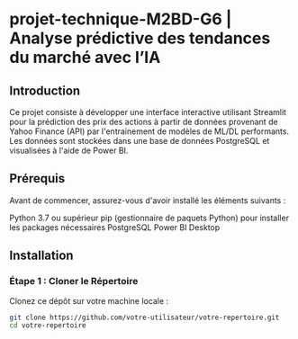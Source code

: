 # projet-technique-M2BD-G6 | Analyse prédictive des tendances du marché avec l’IA

## Introduction
Ce projet consiste à développer une interface interactive utilisant Streamlit pour la prédiction des prix des actions à partir de données provenant de Yahoo Finance (API) par l'entrainement de modèles de ML/DL performants. Les données sont stockées dans une base de données PostgreSQL et visualisées à l'aide de Power BI.

## Prérequis
Avant de commencer, assurez-vous d'avoir installé les éléments suivants :

Python 3.7 ou supérieur
pip (gestionnaire de paquets Python) pour installer les packages nécessaires
PostgreSQL
Power BI Desktop
## Installation
### Étape 1 : Cloner le Répertoire
Clonez ce dépôt sur votre machine locale :

```sh
git clone https://github.com/votre-utilisateur/votre-repertoire.git 
cd votre-repertoire


